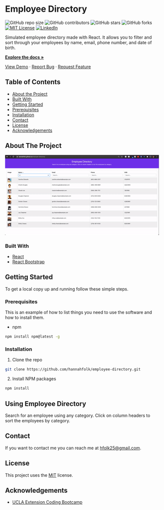 # Employee Directory
![GitHub repo size](https://img.shields.io/github/repo-size/hannahfolk/employee-directory)
![GitHub contributors](https://img.shields.io/github/contributors/hannahfolk/employee-directory)
![GitHub stars](https://img.shields.io/github/stars/hannahfolk/employee-directory?style=social)
![GitHub forks](https://img.shields.io/github/forks/hannahfolk/employee-directory?style=social)
[![MIT License][license-shield]][license-url]
[![LinkedIn][linkedin-shield]][linkedin-url]
    
Simulated employee directory made with React. It allows you to filter and sort through your employees by name, email, phone number, and date of birth.
    
<a href="https://github.com/hannahfolk/employee-directory"><strong>Explore the docs »</strong></a>
    
<a href="https://hannahfolk/github.io/employee-directory">View Demo</a>
·
<a href="https://github.com/hannahfolk/employee-directory/issues">Report Bug</a>
·
<a href="https://github.com/hannahfolk/employee-directory/issues">Request Feature</a>
    
## Table of Contents
    
* [About the Project](#about-the-project)
* [Built With](#built-with)
* [Getting Started](#getting-started)
* [Prerequisites](#prerequisites)
* [Installation](#installation)
* [Contact](#contact)
* [License](#license)
* [Acknowledgements](#acknowledgements)
    
## About The Project
    
[![Product Name Screen Shot][product-screenshot]](https://hannahfolk.github.io/employee-directory/)


### Built With
      
* [React](https://reactjs.com/)
* [React Bootstrap](https://react-bootstrap.github.io/)    
    
## Getting Started
    
To get a local copy up and running follow these simple steps.
    
### Prerequisites
    
This is an example of how to list things you need to use the software and how to install them.
* npm
```sh
npm install npm@latest -g
```
    
### Installation
    
1. Clone the repo
```sh
git clone https://github.com/hannahfolk/employee-directory.git
```
2. Install NPM packages
```sh
npm install
```
    
    
## Using Employee Directory
    
Search for an employee using any category. Click on column headers to sort the employees by category.
    
    
## Contact
    
If you want to contact me you can reach me at [hfolk25@gmail.com](hfolk25@gmail.com).
    
    
## License
        
This project uses the [MIT][license-url] license.
    

## Acknowledgements
      
* [UCLA Extension Coding Bootcamp](https://bootcamp.uclaextension.edu/coding/)

[repo-size-shield]: https://img.shields.io/github/repo-size/hannahfolk/employee-directory
[contributors-shield]: https://img.shields.io/github/contributors/hannahfolk/employee-directory
[contributors-url]: https://github.com/hannahfolk/employee-directory/graphs/contributors
[forks-shield]: https://img.shields.io/github/forks/hannahfolk/employee-directory
[forks-url]: https://github.com/hannahfolk/employee-directory/network/members
[stars-shield]: https://img.shields.io/github/stars/hannahfolk/employee-directory?style=social
[stars-url]: https://github.com/hannahfolk/employee-directory/stargazers
[issues-shield]: https://img.shields.io/github/issues/hannahfolk/employee-directory
[issues-url]: https://github.com/hannahfolk/employee-directory/issues
[license-shield]: https://img.shields.io/badge/license-MIT-green
[license-url]: https://github.com/hannahfolk/employee-directory/blob/master/LICENSE.txt
[linkedin-shield]: https://img.shields.io/badge/-LinkedIn-black.svg?&logo=linkedin&colorB=555
[linkedin-url]: https://linkedin.com/in/hannahfolk
[product-screenshot]: employee-directory.gif